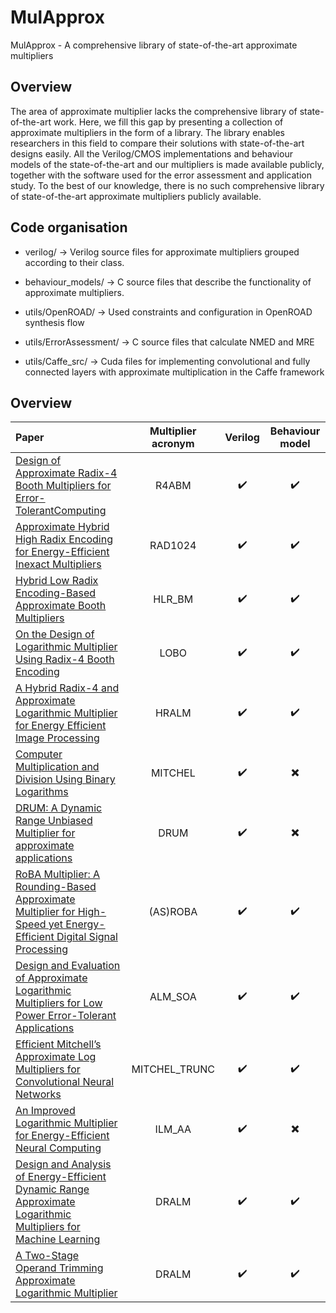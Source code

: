 # MulApprox
MulApprox - A comprehensive library of state-of-the-art approximate multipliers

## Overview

The area of approximate multiplier lacks the comprehensive library of state-of-the-art work. Here, we fill this gap by presenting a collection of approximate multipliers in the form of a library. The library enables researchers in this field to compare their solutions with state-of-the-art designs easily. All the Verilog/CMOS implementations and behaviour models of the state-of-the-art and our multipliers is made available publicly, together with the software used for the error assessment and application study. To the best of our knowledge, there is no such comprehensive library of state-of-the-art approximate multipliers publicly available. 

## Code organisation 

- verilog/ -> Verilog source files for approximate multipliers grouped according to their class.

- behaviour_models/ -> C source files that describe the functionality of approximate multipliers.

- utils/OpenROAD/ -> Used constraints and configuration in OpenROAD synthesis flow 

- utils/ErrorAssessment/ -> C source files that calculate NMED and MRE

- utils/Caffe_src/ -> Cuda files for implementing convolutional and fully connected layers with approximate multiplication in the Caffe framework

## Overview

| Paper | Multiplier acronym | Verilog | Behaviour model |
|:-----------------------|:-------:|:-------:|:---------------:|
| [Design of Approximate Radix-4 Booth Multipliers for Error-TolerantComputing](https://ieeexplore.ieee.org/document/7862783)                       |    R4ABM     |    :heavy_check_mark:     |        :heavy_check_mark:         |
| [Approximate Hybrid High Radix Encoding for Energy-Efficient Inexact Multipliers](https://ieeexplore.ieee.org/document/8105832)               | RAD1024         | :heavy_check_mark:     |        :heavy_check_mark:  |
| [Hybrid Low Radix Encoding-Based Approximate Booth Multipliers](https://ieeexplore.ieee.org/abstract/document/9003227)       |    HLR_BM     | :heavy_check_mark:         |     :heavy_check_mark:              |
| [On the Design of Logarithmic Multiplier Using Radix-4 Booth Encoding](https://ieeexplore.ieee.org/document/9056840)       |    LOBO     | :heavy_check_mark:         |     :heavy_check_mark:              |
| [A Hybrid Radix-4 and Approximate Logarithmic Multiplier for Energy Efficient Image Processing](https://www.mdpi.com/2079-9292/10/10/1175)       |    HRALM     | :heavy_check_mark:         |     :heavy_check_mark:              |
| [Computer Multiplication and Division Using Binary Logarithms](https://ieeexplore.ieee.org/document/5219391)       |    MITCHEL     | :heavy_check_mark:         |     :heavy_multiplication_x:              |
| [DRUM: A Dynamic Range Unbiased Multiplier for approximate applications](https://ieeexplore.ieee.org/document/7372600)       |    DRUM     | :heavy_check_mark:         |    :heavy_multiplication_x:              |
| [RoBA Multiplier: A Rounding-Based Approximate Multiplier for High-Speed yet Energy-Efficient Digital Signal Processing](https://ieeexplore.ieee.org/document/7517375)       |    (AS)ROBA     | :heavy_check_mark:         |     :heavy_check_mark:              |
| [Design and Evaluation of Approximate Logarithmic Multipliers for Low Power Error-Tolerant Applications](https://ieeexplore.ieee.org/abstract/document/8280549)       |    ALM_SOA     | :heavy_check_mark:         |     :heavy_check_mark:              |
| [Efficient Mitchell’s Approximate Log Multipliers for Convolutional Neural Networks](https://ieeexplore.ieee.org/abstract/document/8532287)       |    MITCHEL_TRUNC     | :heavy_check_mark:         |     :heavy_check_mark:              |
| [An Improved Logarithmic Multiplier for Energy-Efficient Neural Computing](https://ieeexplore.ieee.org/abstract/document/9086744)       |    ILM_AA     | :heavy_check_mark:         |     :heavy_multiplication_x:              |
| [Design and Analysis of Energy-Efficient Dynamic Range Approximate Logarithmic Multipliers for Machine Learning](https://ieeexplore.ieee.org/abstract/document/9126271)       |    DRALM     | :heavy_check_mark:         |     :heavy_check_mark:              |
| [A Two-Stage Operand Trimming Approximate Logarithmic Multiplier](https://ieeexplore.ieee.org/document/9393561)       |    DRALM     | :heavy_check_mark:         |     :heavy_check_mark:              |







